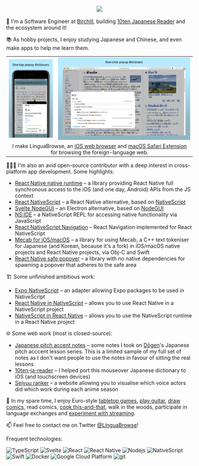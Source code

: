 <p align="center">
    <a href="https://twitter.com/intent/follow?screen_name=LinguaBrowse&tw_p=followbutton"><img src="https://img.shields.io/twitter/follow/LinguaBrowse?label=%40LinguaBrowse&style=social"></a>
</p>

💼 I'm a Software Engineer at [Birchill](https://github.com/birchill), building [10ten Japanese Reader](https://github.com/birchill/10ten-ja-reader) and the ecosystem around it!

📚 As hobby projects, I enjoy studying Japanese and Chinese, and even make apps to help me learn them.

<table>
    <tbody>
        <tr>
            <td align="center" valign="middle">
                <img width="200px" src="/img/linguabrowse_ios000.png"/>
            </td>
            <td align="center" valign="middle">
                <img width="600px" src="/img/linguabrowse_safari000.png"/>
            </td>
        </tr>
        <tr>
            <td colspan="2" align="center" valign="middle">
                I make LinguaBrowse, an <a href="https://apps.apple.com/gb/app/linguabrowse/id1281350165">iOS web browser</a> and <a href="https://apps.apple.com/us/app/linguabrowse/id1422884180">macOS Safari Extension</a> for browsing the foreign-language web.
            </td>
        </tr>
    </tbody>
</table>

👨🏻‍🔧 I'm also an avid open-source contributor with a deep interest in cross-platform app development. Some highlights:

* [React Native native runtime](https://github.com/shirakaba/react-native-native-runtime) – a library providing React Native full synchronous access to the iOS (and one day, Android) APIs from the JS context
* [React NativeScript](https://github.com/shirakaba/react-nativescript) – a React Native alternative, based on [NativeScript](https://github.com/NativeScript/NativeScript)
* [Svelte NodeGUI](https://github.com/nodegui/svelte-nodegui) – an Electron alternative, based on [NodeGUI](https://github.com/nodegui/nodegui)
* [NS:IDE](https://github.com/shirakaba/nside) – a NativeScript REPL for accessing native functionality via JavaScript
* [React NativeScript Navigation](https://github.com/shirakaba/react-nativescript-navigation/tree/master/react-nativescript-navigation) – React Navigation implemented for React NativeScript
* [Mecab for iOS/macOS](https://github.com/shirakaba/iPhone-libmecab) – a library for using Mecab, a C++ text tokeniser for Japanese (and Korean, because it's a fork) in iOS/macOS native projects and React Native projects, via Obj-C and Swift
* [React Native safe popover](https://github.com/shirakaba/react-native-safe-popover) – a library with no native dependencies for spawning a popover that adheres to the safe area

🏗 Some unfinished ambitious work:

* [Expo NativeScript](https://github.com/nativescript-community/expo-nativescript) – an adapter allowing Expo packages to be used in NativeScript
* [React Native in NativeScript](https://github.com/nativescript-community/react-native-in-nativescript) – allows you to use React Native in a NativeScript project
* [NativeScript in React Native](https://github.com/shirakaba/react-native-nativescript-runtime) – allows you to use the NativeScript runtime in a React Native project

🌐 Some web work (most is closed-source):

* [Japanese pitch accent notes](https://jp-pitch-accent.vercel.app/nouns-1-mora) – some notes I took on [Dōgen](https://twitter.com/Dogen)'s Japanese pitch acccent lesson series. This is a limited sample of my full set of notes as I don't want people to use the notes in favour of sitting the real lessons
* [10ten-ja-reader](https://github.com/birchill/10ten-ja-reader) – I helped port this mouseover Japanese dictionary to iOS (and touchscreen devices)
* [Seiyuu ranker](https://github.com/shirakaba/seiyuu-ranker) – a website allowing you to visualise which voice actors did which work during each anime season


🎲 In my spare time, I enjoy Euro-style [tabletop games](https://twitter.com/LinguaBrowse/status/1044578942559039488?s=20), [play guitar](https://youtu.be/4brz7XcW1ko), [draw comics](https://www.deviantart.com/jamie-b/gallery/47082507/nuzlocke-comic), read comics, [cook this-and-that](https://twitter.com/LinguaBrowse/status/1294771163797872642?s=20), walk in the woods, participate in language exchanges and [experiment with streaming](https://youtu.be/Z_K0DfNJUAQ).

📫 Feel free to contact me on Twitter [@LinguaBrowse](https://twitter.com/LinguaBrowse)!

Frequent technologies:

<p>
    <img alt="TypeScript" src="https://img.shields.io/badge/-TypeScript-007ACC?style=flat-square&logo=typescript&logoColor=white" />
    <img alt="Svelte" src="https://img.shields.io/badge/-Svelte-ff3e00?style=flat-square&logo=svelte&logoColor=white" />
    <img alt="React" src="https://img.shields.io/badge/-React-45b8d8?style=flat-square&logo=react&logoColor=white" />
    <img alt="React Native" src="https://img.shields.io/badge/-React_Native-292C34?style=flat-square&logo=react&logoColor=white" />
    <img alt="Nodejs" src="https://img.shields.io/badge/-Nodejs-43853d?style=flat-square&logo=Node.js&logoColor=white" />
    <img alt="NativeScript" src="https://img.shields.io/badge/-NativeScript-485FFC?style=flat-square&logo=nativescript&logoColor=white" />
    <img alt="Swift" src="https://img.shields.io/badge/-Swift-D15F3C?style=flat-square&logo=Swift&logoColor=white" />
    <img alt="Docker" src="https://img.shields.io/badge/-Docker-46a2f1?style=flat-square&logo=docker&logoColor=white" />
    <img alt="Google Cloud Platform" src="https://img.shields.io/badge/-Google_Cloud_Platform-1a73e8?style=flat-square&logo=google-cloud&logoColor=white" />
    <img alt="git" src="https://img.shields.io/badge/-Git-F05032?style=flat-square&logo=git&logoColor=white" />
</p>
